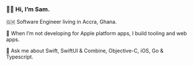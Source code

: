 ### 👋🏻 Hi, I’m Sam.

🇬🇭 Software Engineer living in Accra, Ghana.

📱 When I’m not developing for Apple platform apps, I build tooling and web apps.

💬 Ask me about Swift, SwiftUI & Combine, Objective-C, iOS, Go & Typescript.
